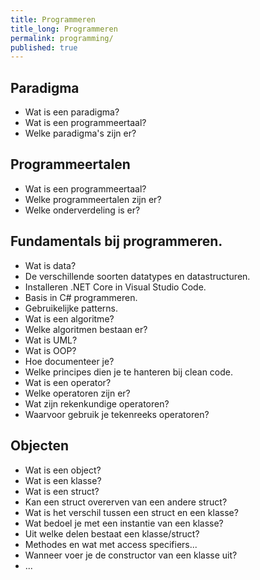 ```yaml
---
title: Programmeren
title_long: Programmeren
permalink: programming/
published: true
---
```

Paradigma
---------
- Wat is een paradigma?
- Wat is een programmeertaal?
- Welke paradigma's zijn er?

Programmeertalen
----------------
- Wat is een programmeertaal?
- Welke programmeertalen zijn er?
- Welke onderverdeling is er?

Fundamentals bij programmeren.
------------------------------


- Wat is data?
- De verschillende soorten datatypes en datastructuren.
- Installeren .NET Core in Visual Studio Code.
- Basis in C# programmeren.
- Gebruikelijke patterns.
- Wat is een algoritme?
- Welke algoritmen bestaan er?
- Wat is UML?
- Wat is OOP?
- Hoe documenteer je?
- Welke principes dien je te hanteren bij clean code.
- Wat is een operator?
- Welke operatoren zijn er?
- Wat zijn rekenkundige operatoren?
- Waarvoor gebruik je tekenreeks operatoren?

Objecten
--------
- Wat is een object?
- Wat is een klasse?
- Wat is een struct?
- Kan een struct overerven van een andere struct?
- Wat is het verschil tussen een struct en een klasse?
- Wat bedoel je met een instantie van een klasse?
- Uit welke delen bestaat een klasse/struct?
- Methodes en wat met access specifiers...
- Wanneer voer je de constructor van een klasse uit?
- ...
